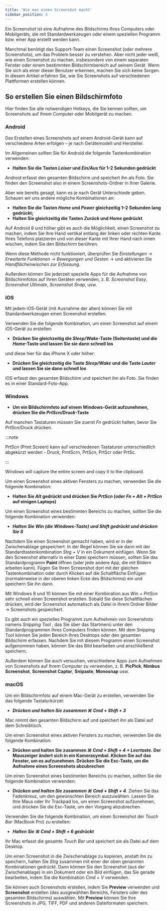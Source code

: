 ```yaml
---
title: 'Wie man einen Screenshot macht'
sidebar_position: 4
---
```


Ein Screenshot ist eine Aufnahme des Bildschirms Ihres Computers oder Mobilgeräts, die mit Standardwerkzeugen oder einem speziellen Programm bzw. einer App erstellt werden kann.

Manchmal benötigt das Support-Team einen Screenshot (oder mehrere Screenshots), um das Problem besser zu verstehen. Aber nicht jeder weiß, wie einen Screenshot zu machen, insbesondere von einem separaten Fenster oder einem bestimmten Bildschirmbereich auf seinem Gerät. Wenn Sie sich als einer dieser Benutzer erkennen, machen Sie sich keine Sorgen. In diesem Artikel erfahren Sie, wie Sie Screenshots auf verschiedenen Plattformen erstellen können.

## So erstellen Sie einen Bildschirmfoto

Hier finden Sie alle notwendigen Hotkeys, die Sie kennen sollten, um Screenshots auf Ihrem Computer oder Mobilgerät zu machen.

### Android

Das Erstellen eines Screenshots auf einem Android-Gerät kann auf verschiedene Arten erfolgen – je nach Gerätemodell und Hersteller.

Im Allgemeinen sollten Sie für Android die folgende Tastenkombination verwenden:

- **Halten Sie die Tasten *Leiser* und *Ein/Aus* für 1-2 Sekunden gedrückt**

Android erfasst den gesamten Bildschirm und speichert ihn als Foto. Sie finden den Screenshot also in einem Screenshots-Ordner in Ihrer Galerie.

Aber wie bereits gesagt, kann es je nach Gerät Unterschiede geben. Schauen wir uns andere mögliche Kombinationen an:

- **Halten Sie die Tasten *Home* und *Power* gleichzeitig 1–2 Sekunden lang gedrückt;**
- **Halten Sie gleichzeitig die Tasten *Zurück* und *Home* gedrückt**

Auf Android 8 und höher gibt es auch die Möglichkeit, einen Screenshot zu machen, indem Sie Ihre Hand vertikal entlang der linken oder rechten Kante Ihres Telefons platzieren und von dieser Kante mit Ihrer Hand nach innen wischen, indem Sie den Bildschirm berühren.

Wenn diese Methode nicht funktioniert, überprüfen Sie *Einstellungen* → *Erweiterte Funktionen* → *Bewegungen und Gesten* → und aktivieren Sie *Handflächenwischen zur Erfassung*.

Außerdem können Sie jederzeit spezielle Apps für die Aufnahme von Bildschirmfotos auf Ihren Geräten verwenden, z. B. *Screenshot Easy*, *Screenshot Ultimate*, *Screenshot Snap*, usw.

### iOS

Mit jedem iOS-Gerät (mit Ausnahme der alten) können Sie mit Standardwerkzeugen einen Screenshot erstellen.

Verwenden Sie die folgende Kombination, um einen Screenshot auf einem iOS-Gerät zu erstellen:

- **Drücken Sie gleichzeitig die *Sleep/Wake*-Taste (Seitentaste) und die *Home*-Taste und lassen Sie sie dann schnell los**

und diese hier für das iPhone X oder höher:

- **Drücken Sie gleichzeitig die Taste *Sleep/Wake* und die Taste *Lauter* und lassen Sie sie dann schnell los**

iOS erfasst den gesamten Bildschirm und speichert ihn als Foto. Sie finden es in einer Standard-Foto-App.

### Windows

- **Um ein Bildschirmfoto auf einem Windows-Gerät aufzunehmen, drücken Sie die *PrtScn/Druck*-Taste**

Auf manchen Tastaturen müssen Sie zuerst *Fn* gedrückt halten, bevor Sie *PrtScn/Druck* drücken.

:::note

PrtScn (Print Screen) kann auf verschiedenen Tastaturen unterschiedlich abgekürzt werden - Druck, PrntScrn, PrtScn, PrtScr oder PrtSc.

:::

Windows will capture the entire screen and copy it to the clipboard.

Um einen Screenshot eines aktiven Fensters zu machen, verwenden Sie die folgende Kombination:

- **Halten Sie *Alt* gedrückt und drücken Sie *PrtScn* (oder *Fn + Alt + PrtScn* auf einigen Laptops)**

Um einen Screenshot eines bestimmten Bereichs zu machen, sollten Sie die folgende Kombination verwenden:

- ***Halten Sie *Win* (die Windows-Taste) und *Shift* gedrückt und drücken Sie ***S******

Nachdem Sie einen Screenshot gemacht haben, wird er in der Zwischenablage gespeichert. In der Regel können Sie sie dann mit der Standardtastenkombination *Strg + V* in ein Dokument einfügen. Wenn Sie den Screenshot alternativ in einer Datei speichern müssen, sollten Sie das Standardprogramm **Paint** öffnen (oder jede andere App, die mit Bildern arbeiten kann). Fügen Sie Ihren Screenshot dort mit der gleichen Tastenkombination oder durch Klicken auf die Schaltfläche Einfügen (normalerweise in der oberen linken Ecke des Bildschirms) ein und speichern Sie ihn dann.

Mit Windows 8 und 10 können Sie mit einer Kombination aus *Win + PrtScn* sehr schnell einen Screenshot erstellen. Sobald Sie diese Schaltflächen drücken, wird der Screenshot automatisch als Datei in Ihrem Ordner Bilder → Screenshots gespeichert.

Es gibt auch ein spezielles Programm zum Aufnehmen von Screenshots namens *Snipping Tool* , das Sie über das Startmenü unter den Standardprogrammen Ihres Computers finden können. Mit dem Snipping Tool können Sie jeden Bereich Ihres Desktops oder den gesamten Bildschirm erfassen. Nachdem Sie mit diesem Programm einen Screenshot aufgenommen haben, können Sie das Bild bearbeiten und anschließend speichern.

Außerdem können Sie auch versuchen, verschiedene Apps zum Aufnehmen von Screenshots auf Ihrem Computer zu verwenden, z. B. **PicPick**, **Nimbus Screenshot**, **Screenshot Captor**, **Snipaste**, **Monosnap** usw.

### macOS

Um ein Bildschirmfoto auf einem Mac-Gerät zu erstellen, verwenden Sie das folgende Tastaturkürzel:

- ***Drücken und halten Sie zusammen ***⌘ Cmd + Shift + 3******

Mac nimmt den gesamten Bildschirm auf und speichert ihn als Datei auf dem Schreibtisch.

Um einen Screenshot eines aktiven Fensters zu machen, verwenden Sie die folgende Kombination:

- **Drücken und halten Sie zusammen *⌘ Cmd + Shift + 4 + Leertaste*.  Der Mauszeiger ändert sich in ein Kamerasymbol. Klicken Sie auf das Fenster, um es aufzunehmen. Drücken Sie die Esc-Taste, um die Aufnahme eines Screenshots abzubrechen**

Um einen Screenshot eines bestimmten Bereichs zu machen, sollten Sie die folgende Kombination verwenden:

- ***Drücken und halten Sie zusammen ***⌘ Cmd + Shift + 4******. Ziehen Sie das Fadenkreuz, um den gewünschten Bereich auszuwählen. Lassen Sie Ihre Maus oder Ihr Trackpad los, um einen Screenshot aufzunehmen, und drücken Sie die Esc-Taste, um den Vorgang abzubrechen.

Verwenden Sie die folgende Kombination, um einen Screenshot der *Touch Bar* (MacBook Pro) zu erstellen:

- ***Halten Sie ***⌘ Cmd + Shift + 6*** gedrückt***

Ihr Mac erfasst die gesamte *Touch Bar* und speichert sie als Datei auf dem Desktop.

Um einen Screenshot in die Zwischenablage zu kopieren, anstatt ihn zu speichern, halten Sie *Strg* zusammen mit einer der oben genannten Kombinationen gedrückt. Dann können Sie den Screenshot (aus der Zwischenablage) in ein Dokument oder ein Bild einfügen, das Sie gerade bearbeiten, indem Sie die Kombination *Cmd + V* verwenden.

Sie können auch Screenshots erstellen, indem Sie **Preview** verwenden und **Screenshot** erstellen (des ausgewählten Bereichs, Fensters oder des gesamten Bildschirms) auswählen. Mit **Preview** können Sie Ihre Screenshots in JPG, TIFF, PDF und anderen Dateiformaten speichern.
